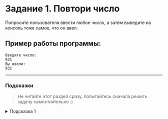 # Задание 1. Повтори число

Попросите пользователя ввести любое число, а затем выведите на консоль тоже самое, что он ввел.

## Пример работы программы:

```
Введите число:
931
Вы ввели:
931
```

---

### Подсказки

> Не читайте этот раздел сразу, попытайтесь сначала решить задачу самостоятельно :)

<details>


<summary>Подсказка 1</summary>

Посмотрите в лекции материал про **Ввод числовых данных с консоли**

</details>
